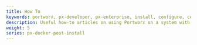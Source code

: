```yaml
---
title: How To
keywords: portworx, px-developer, px-enterprise, install, configure, container, storage, add nodes
description: Useful how-to articles on using Portworx on a system with Docker
weight: 5
series: px-docker-post-install
---
```

